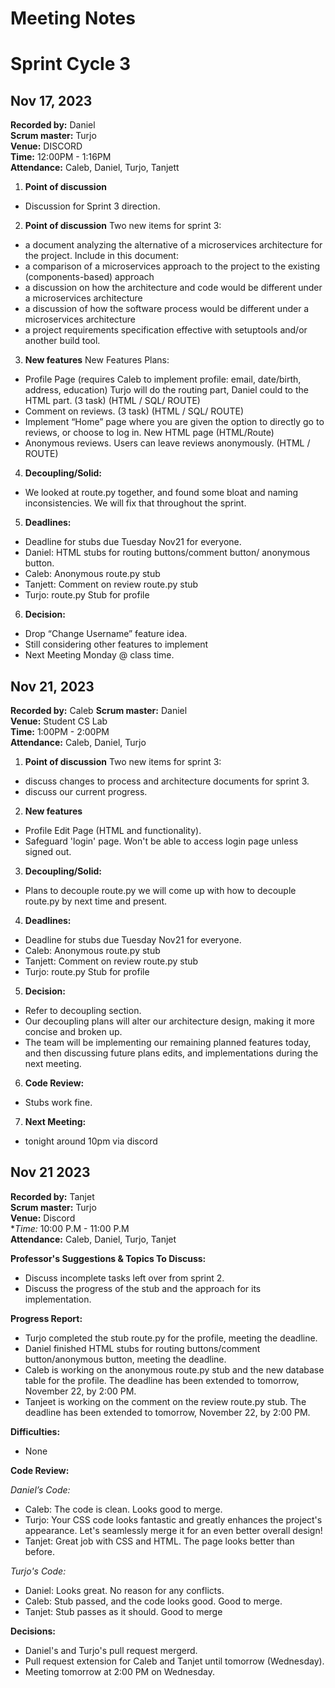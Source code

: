 # Meeting Notes
# Sprint Cycle 3



## Nov 17, 2023
**Recorded by:** Daniel  
**Scrum master:** Turjo  
**Venue:** DISCORD      
**Time:** 12:00PM - 1:16PM  
**Attendance:** Caleb, Daniel, Turjo, Tanjett

  1) **Point of discussion**
  - Discussion for Sprint 3 direction.

  2) **Point of discussion**
  Two new items for sprint 3:
  - a document analyzing the alternative of a microservices architecture for the project. Include in this document:
  - a comparison of a microservices approach to the project to the existing (components-based) approach
  - a discussion on how the architecture and code would be different under a microservices architecture
  - a discussion of how the software process would be different under a microservices architecture
  - a project requirements specification effective with setuptools and/or another build tool.

  3) **New features**
  New Features Plans:
  - Profile Page (requires Caleb to implement profile: email, date/birth, address, education) Turjo will do the routing part, Daniel could to the HTML part. (3 task) (HTML / SQL/ ROUTE)
  - Comment on reviews. (3 task)  (HTML / SQL/ ROUTE)
  - Implement “Home” page where you are given the option to directly go to reviews, or choose to log in. New HTML page (HTML/Route)
  - Anonymous reviews. Users can leave reviews anonymously. (HTML / ROUTE) 
 
  4) **Decoupling/Solid:** 
  - We looked at route.py together, and found some bloat and naming inconsistencies. We will fix that throughout the sprint. 

  5) **Deadlines:**
  - Deadline for stubs due Tuesday Nov21 for everyone.
  - Daniel: HTML stubs for routing buttons/comment button/ anonymous button.
  - Caleb: Anonymous route.py stub
  - Tanjett: Comment on review route.py stub
  - Turjo: route.py Stub for profile

  6) **Decision:** 
  - Drop “Change Username” feature idea. 
  - Still considering other features to implement
  - Next Meeting Monday @ class time.





## Nov 21, 2023
**Recorded by:** Caleb 
**Scrum master:** Daniel  
**Venue:** Student CS Lab     
**Time:** 1:00PM - 2:00PM  
**Attendance:** Caleb, Daniel, Turjo

  1) **Point of discussion**
  Two new items for sprint 3:
  - discuss changes to process and architecture documents for sprint 3.
  - discuss our current progress.

  2) **New features**
  - Profile Edit Page (HTML and functionality).
  - Safeguard 'login' page. Won't be able to access login page unless signed out.
 
  3) **Decoupling/Solid:** 
  - Plans to decouple route.py we will come up with how to decouple route.py by next time and present. 

  4) **Deadlines:**
  -  Deadline for stubs due Tuesday Nov21 for everyone.
  -  Caleb: Anonymous route.py stub
  -  Tanjett: Comment on review route.py stub
  -  Turjo: route.py Stub for profile

  5) **Decision:** 
  - Refer to decoupling section.
  - Our decoupling plans will alter our architecture design, making it more concise and broken up.
  - The team will be implementing our remaining planned features today, and then discussing future plans 
edits, and implementations during the next meeting.

  6) **Code Review:**
  - Stubs work fine.

  7) **Next Meeting:**
  - tonight around 10pm via discord  

## Nov 21 2023
**Recorded by:** Tanjet  
**Scrum master:** Turjo  
**Venue:** Discord  
**Time:* 10:00 P.M - 11:00 P.M  
**Attendance:** Caleb, Daniel, Turjo, Tanjet

**Professor's Suggestions & Topics To Discuss:**

- Discuss incomplete tasks left over from sprint 2.  
- Discuss the progress of the stub and the approach for its implementation.

**Progress Report:**
- Turjo completed the stub route.py for the profile, meeting the deadline.  
- Daniel finished HTML stubs for routing buttons/comment button/anonymous button, meeting the deadline.  
- Caleb is working on the anonymous route.py stub and the new database table for the profile. The deadline has been extended to tomorrow, November 22, by 2:00 PM.  
- Tanjeet is working on the comment on the review route.py stub. The deadline has been extended to tomorrow, November 22, by 2:00 PM.  

**Difficulties:**  
- None

**Code Review:**

*Daniel’s Code:*

- Caleb: The code is clean. Looks good to merge.  
- Turjo: Your CSS code looks fantastic and greatly enhances the project's appearance. Let's seamlessly merge it for an even better overall design!  
- Tanjet: Great job with CSS and HTML. The page looks better than before.  

*Turjo's Code:*  
- Daniel: Looks great. No reason for any conflicts.  
- Caleb: Stub passed, and the code looks good. Good to merge.  
- Tanjet: Stub passes as it should. Good to merge


**Decisions:**  
- Daniel's and Turjo's pull request mergerd.  
- Pull request extension for Caleb and Tanjet until tomorrow (Wednesday).  
- Meeting tomorrow at 2:00 PM on Wednesday.  






 